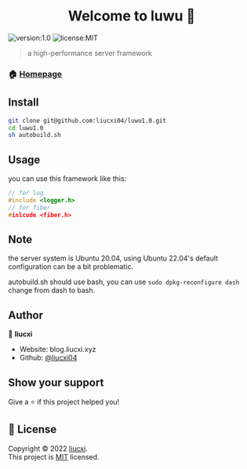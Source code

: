 <h1 align="center">Welcome to luwu 👋</h1>
<p>
  <img alt="version:1.0" src="https://img.shields.io/badge/version-1.0.0-blue" />
  <img alt="license:MIT" src="https://img.shields.io/badge/license-MIT-brightgreen" />
</p>

> a high-performance server framework

### 🏠 [Homepage](https://github.com/liucxi04/luwu1.0)

## Install

```sh
git clone git@github.com:liucxi04/luwu1.0.git
cd luwu1.0
sh autobuild.sh
```

## Usage
you can use this framework like this:
```cpp
// for log
#include <logger.h>
// for fiber
#inlcude <fiber.h>
```

## Note
the server system is Ubuntu 20.04, using Ubuntu 22.04's default configuration can be a bit problematic.

autobuild.sh should use bash, you can use `sudo dpkg-reconfigure dash` change from dash to bash.
## Author

👤 **liucxi**

* Website: blog.liucxi.xyz
* Github: [@liucxi04](https://github.com/liucxi04)

## Show your support

Give a ⭐️ if this project helped you!

## 📝 License

Copyright © 2022 [liucxi](https://github.com/liucxi04).<br />
This project is [MIT](https://github.com/liucxi04/luwu1.0/blob/main/LICENSE) licensed.
